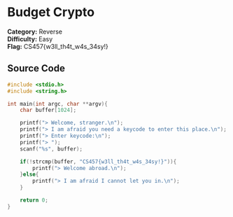 # Budget Crypto

**Category:** Reverse\
**Difficulty:** Easy\
**Flag:** CS457{w3ll_th4t_w4s_34sy!}

## Source Code

```c
#include <stdio.h>
#include <string.h>

int main(int argc, char **argv){
    char buffer[1024];

    printf("> Welcome, stranger.\n");
    printf("> I am afraid you need a keycode to enter this place.\n");
    printf("> Enter keycode:\n");
    printf("> ");
    scanf("%s", buffer);

    if(!strcmp(buffer, "CS457{w3ll_th4t_w4s_34sy!}")){
        printf("> Welcome abroad.\n");
    }else{
        printf("> I am afraid I cannot let you in.\n");
    }

    return 0;
}
```